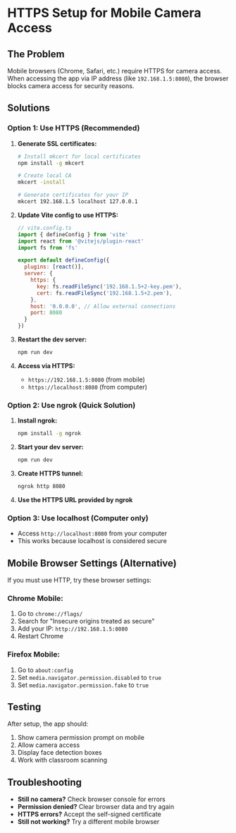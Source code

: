 # HTTPS Setup for Mobile Camera Access

## The Problem
Mobile browsers (Chrome, Safari, etc.) require HTTPS for camera access. When accessing the app via IP address (like `192.168.1.5:8080`), the browser blocks camera access for security reasons.

## Solutions

### Option 1: Use HTTPS (Recommended)
1. **Generate SSL certificates:**
   ```bash
   # Install mkcert for local certificates
   npm install -g mkcert
   
   # Create local CA
   mkcert -install
   
   # Generate certificates for your IP
   mkcert 192.168.1.5 localhost 127.0.0.1
   ```

2. **Update Vite config to use HTTPS:**
   ```javascript
   // vite.config.ts
   import { defineConfig } from 'vite'
   import react from '@vitejs/plugin-react'
   import fs from 'fs'

   export default defineConfig({
     plugins: [react()],
     server: {
       https: {
         key: fs.readFileSync('192.168.1.5+2-key.pem'),
         cert: fs.readFileSync('192.168.1.5+2.pem'),
       },
       host: '0.0.0.0', // Allow external connections
       port: 8080
     }
   })
   ```

3. **Restart the dev server:**
   ```bash
   npm run dev
   ```

4. **Access via HTTPS:**
   - `https://192.168.1.5:8080` (from mobile)
   - `https://localhost:8080` (from computer)

### Option 2: Use ngrok (Quick Solution)
1. **Install ngrok:**
   ```bash
   npm install -g ngrok
   ```

2. **Start your dev server:**
   ```bash
   npm run dev
   ```

3. **Create HTTPS tunnel:**
   ```bash
   ngrok http 8080
   ```

4. **Use the HTTPS URL provided by ngrok**

### Option 3: Use localhost (Computer only)
- Access `http://localhost:8080` from your computer
- This works because localhost is considered secure

## Mobile Browser Settings (Alternative)
If you must use HTTP, try these browser settings:

### Chrome Mobile:
1. Go to `chrome://flags/`
2. Search for "Insecure origins treated as secure"
3. Add your IP: `http://192.168.1.5:8080`
4. Restart Chrome

### Firefox Mobile:
1. Go to `about:config`
2. Set `media.navigator.permission.disabled` to `true`
3. Set `media.navigator.permission.fake` to `true`

## Testing
After setup, the app should:
1. Show camera permission prompt on mobile
2. Allow camera access
3. Display face detection boxes
4. Work with classroom scanning

## Troubleshooting
- **Still no camera?** Check browser console for errors
- **Permission denied?** Clear browser data and try again
- **HTTPS errors?** Accept the self-signed certificate
- **Still not working?** Try a different mobile browser
